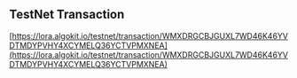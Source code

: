 ## TestNet Transaction

[https://lora.algokit.io/testnet/transaction/WMXDRGCBJGUXL7WD46K46YVDTMDYPVHY4XCYMELQ36YCTVPMXNEA](https://lora.algokit.io/testnet/transaction/WMXDRGCBJGUXL7WD46K46YVDTMDYPVHY4XCYMELQ36YCTVPMXNEA)
